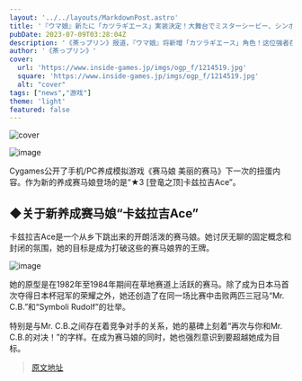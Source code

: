```yaml
---
layout: '../../layouts/MarkdownPost.astro'
title: '『ウマ娘』新たに「カツラギエース」実装決定！大舞台でミスターシービー、シンボリルドルフをまとめてなぎ倒した強者'
pubDate: 2023-07-09T03:28:04Z
description: '《茶っプリン》报道，『ウマ娘』将新增「カツラギエース」角色！这位强者在大舞台上一举击败了ミスターシービー和シンボリルドルフ。'
author: '《茶っプリン》'
cover:
  url: 'https://www.inside-games.jp/imgs/ogp_f/1214519.jpg'
  square: 'https://www.inside-games.jp/imgs/ogp_f/1214519.jpg'
  alt: "cover"
tags: ["news","游戏"]
theme: 'light'
featured: false
---
```


![cover](https://www.inside-games.jp/imgs/ogp_f/1214519.jpg)

![image](https://www.inside-games.jp/imgs/zoom/1214518.jpg)

Cygames公开了手机/PC养成模拟游戏《赛马娘 美丽的赛马》下一次的扭蛋内容。作为新的养成赛马娘登场的是“★3 [登竜之顶]卡兹拉吉Ace”。

## ◆关于新养成赛马娘“卡兹拉吉Ace”
卡兹拉吉Ace是一个从乡下跳出来的开朗活泼的赛马娘。她讨厌无聊的固定概念和封闭的氛围，她的目标是成为打破这些的赛马娘界的王牌。

![image](https://www.inside-games.jp/imgs/zoom/1214517.jpg)

她的原型是在1982年至1984年期间在草地赛道上活跃的赛马。除了成为日本马首次夺得日本杯冠军的荣耀之外，她还创造了在同一场比赛中击败两匹三冠马“Mr. C.B.”和“Symboli Rudolf”的壮举。

特别是与Mr. C.B.之间存在着竞争对手的关系，她的墓碑上刻着“再次与你和Mr. C.B.的对决！”的字样。在成为赛马娘的同时，她也强烈意识到要超越她成为目标。

>[原文地址](https://www.inside-games.jp/article/2023/07/09/147098.html)  